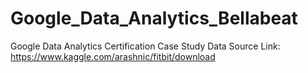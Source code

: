 # Google_Data_Analytics_Bellabeat
Google Data Analytics Certification Case Study
Data Source Link: https://www.kaggle.com/arashnic/fitbit/download
